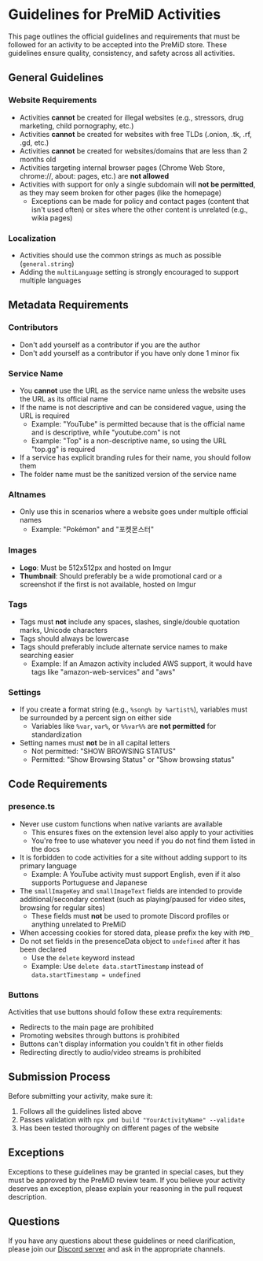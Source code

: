 # Guidelines for PreMiD Activities

This page outlines the official guidelines and requirements that must be followed for an activity to be accepted into the PreMiD store. These guidelines ensure quality, consistency, and safety across all activities.

## General Guidelines

### Website Requirements

- Activities **cannot** be created for illegal websites (e.g., stressors, drug marketing, child pornography, etc.)
- Activities **cannot** be created for websites with free TLDs (.onion, .tk, .rf, .gd, etc.)
- Activities **cannot** be created for websites/domains that are less than 2 months old
- Activities targeting internal browser pages (Chrome Web Store, chrome://, about: pages, etc.) are **not allowed**
- Activities with support for only a single subdomain will **not be permitted**, as they may seem broken for other pages (like the homepage)
  - Exceptions can be made for policy and contact pages (content that isn't used often) or sites where the other content is unrelated (e.g., wikia pages)

### Localization

- Activities should use the common strings as much as possible (`general.string`)
- Adding the `multiLanguage` setting is strongly encouraged to support multiple languages

## Metadata Requirements

### Contributors

- Don't add yourself as a contributor if you are the author
- Don't add yourself as a contributor if you have only done 1 minor fix

### Service Name

- You **cannot** use the URL as the service name unless the website uses the URL as its official name
- If the name is not descriptive and can be considered vague, using the URL is required
  - Example: "YouTube" is permitted because that is the official name and is descriptive, while "youtube.com" is not
  - Example: "Top" is a non-descriptive name, so using the URL "top.gg" is required
- If a service has explicit branding rules for their name, you should follow them
- The folder name must be the sanitized version of the service name

### Altnames

- Only use this in scenarios where a website goes under multiple official names
  - Example: "Pokémon" and "포켓몬스터"

### Images

- **Logo**: Must be 512x512px and hosted on Imgur
- **Thumbnail**: Should preferably be a wide promotional card or a screenshot if the first is not available, hosted on Imgur

### Tags

- Tags must **not** include any spaces, slashes, single/double quotation marks, Unicode characters
- Tags should always be lowercase
- Tags should preferably include alternate service names to make searching easier
  - Example: If an Amazon activity included AWS support, it would have tags like "amazon-web-services" and "aws"

### Settings

- If you create a format string (e.g., `%song% by %artist%`), variables must be surrounded by a percent sign on either side
  - Variables like `%var`, `var%`, or `%%var%%` are **not permitted** for standardization
- Setting names must **not** be in all capital letters
  - Not permitted: "SHOW BROWSING STATUS"
  - Permitted: "Show Browsing Status" or "Show browsing status"

## Code Requirements

### presence.ts

- Never use custom functions when native variants are available
  - This ensures fixes on the extension level also apply to your activities
  - You're free to use whatever you need if you do not find them listed in the docs
- It is forbidden to code activities for a site without adding support to its primary language
  - Example: A YouTube activity must support English, even if it also supports Portuguese and Japanese
- The `smallImageKey` and `smallImageText` fields are intended to provide additional/secondary context (such as playing/paused for video sites, browsing for regular sites)
  - These fields must **not** be used to promote Discord profiles or anything unrelated to PreMiD
- When accessing cookies for stored data, please prefix the key with `PMD_`
- Do not set fields in the presenceData object to `undefined` after it has been declared
  - Use the `delete` keyword instead
  - Example: Use `delete data.startTimestamp` instead of `data.startTimestamp = undefined`

### Buttons

Activities that use buttons should follow these extra requirements:

- Redirects to the main page are prohibited
- Promoting websites through buttons is prohibited
- Buttons can't display information you couldn't fit in other fields
- Redirecting directly to audio/video streams is prohibited

## Submission Process

Before submitting your activity, make sure it:

1. Follows all the guidelines listed above
2. Passes validation with `npx pmd build "YourActivityName" --validate`
3. Has been tested thoroughly on different pages of the website

## Exceptions

Exceptions to these guidelines may be granted in special cases, but they must be approved by the PreMiD review team. If you believe your activity deserves an exception, please explain your reasoning in the pull request description.

## Questions

If you have any questions about these guidelines or need clarification, please join our [Discord server](https://discord.premid.app/) and ask in the appropriate channels.
